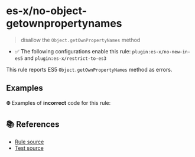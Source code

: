 # es-x/no-object-getownpropertynames
> disallow the `Object.getOwnPropertyNames` method

- ✅ The following configurations enable this rule: `plugin:es-x/no-new-in-es5` and `plugin:es-x/restrict-to-es3`

This rule reports ES5 `Object.getOwnPropertyNames` method as errors.

## Examples

⛔ Examples of **incorrect** code for this rule:

<eslint-playground type="bad" code="/*eslint es-x/no-object-getownpropertynames: error */
Object.getOwnPropertyNames(obj, &quot;prop&quot;, {})
" />

## 📚 References

- [Rule source](https://github.com/ota-meshi/eslint-plugin-es-x/blob/v5.0.0/lib/rules/no-object-getownpropertynames.js)
- [Test source](https://github.com/ota-meshi/eslint-plugin-es-x/blob/v5.0.0/tests/lib/rules/no-object-getownpropertynames.js)
